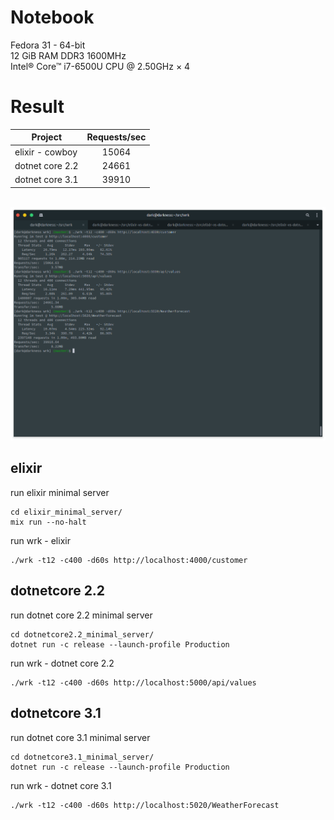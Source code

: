 # Notebook

Fedora 31 - 64-bit\
12 GiB RAM DDR3 1600MHz\
Intel® Core™ i7-6500U CPU @ 2.50GHz × 4

# Result

| Project         | Requests/sec |
|-----------------|:------------:|
| elixir - cowboy | 15064 |
| dotnet core 2.2 | 24661 |  
| dotnet core 3.1 | 39910 |

\
![Result](.\result\elixir-dotnetcore2.2-dotnetcore3.1-minimal-servers.png)

## elixir

run elixir minimal server
```
cd elixir_minimal_server/
mix run --no-halt
```

run wrk - elixir
```
./wrk -t12 -c400 -d60s http://localhost:4000/customer
```
## dotnetcore 2.2

run dotnet core 2.2 minimal server 
```
cd dotnetcore2.2_minimal_server/
dotnet run -c release --launch-profile Production
```

run wrk - dotnet core 2.2
```
./wrk -t12 -c400 -d60s http://localhost:5000/api/values
```

## dotnetcore 3.1

run dotnet core 3.1 minimal server
```
cd dotnetcore3.1_minimal_server/
dotnet run -c release --launch-profile Production
```

run wrk - dotnet core 3.1
```
./wrk -t12 -c400 -d60s http://localhost:5020/WeatherForecast
```

